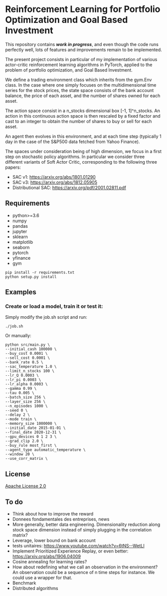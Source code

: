# Reinforcement Learning for Portfolio Optimization and Goal Based Investment

This repository contains *__work in progress__*, and even though the code runs perfectly well, lots of features and improvements remain to be implemented.

The present project consists in particular of my implementation of various actor-critic reinforcement learning algorithms in PyTorch, applied to the problem of portfolio optimization, and Goal Based Investment.

We define a trading environment class which inherits from the gym.Env class. In the case where one simply focuses on the multidimensional time series for the stock prices, the state space consists of the bank account balance, the price of each asset, and the number of shares owned for each asset.

The action space consist in a n_stocks dimensional box [-1, 1]^n_stocks. An action in this continuous action space is then rescaled by a fixed factor and cast to an integer to obtain the number of shares to buy or sell for each asset.

An agent then evolves in this environment, and at  each time step (typically 1 day in the case of the S&P500 data fetched from Yahoo Finance).

The spaces under consideration being of high dimension, we focus in a first step on stochastic policy algorithms. In particular we consider three different variants of Soft Actor Critic, corresponding to the following three papers:
* SAC v1: https://arxiv.org/abs/1801.01290
* SAC v3: https://arxiv.org/abs/1812.05905
* Distributional SAC: https://arxiv.org/pdf/2001.02811.pdf

## Requirements

* python>=3.6
* numpy
* pandas
* jupyter
* sklearn
* matplotlib
* seaborn
* pytorch
* yfinance
* gym

```shell
pip install -r requirements.txt
python setup.py install
```
 ## Examples 
 ### __Create or load a model__, train it or test it:

Simply modify the job.sh script and run:
```shell
./job.sh
```

Or manually:
```shell
python src/main.py \
--initial_cash 100000 \
--buy_cost 0.0001 \
--sell_cost 0.0001 \
--bank_rate 0.5 \
--sac_temperature 1.0 \
--limit_n_stocks 100 \
--lr_Q 0.0003 \
--lr_pi 0.0003 \
--lr_alpha 0.0003 \
--gamma 0.99 \
--tau 0.005 \
--batch_size 256 \
--layer_size 256 \
--n_episodes 1000 \
--seed 0 \
--delay 2 \
--mode train \
--memory_size 1000000 \
--initial_date 2015-01-01 \
--final_date 2020-12-31 \
--gpu_devices 0 1 2 3 \
--grad_clip 2.0 \
--buy_rule most_first \
--agent_type automatic_temperature \
--window 20 \
--use_corr_matrix \
```

## License
[Apache License 2.0](https://github.com/MatthieuSarkis/Portfolio-Optimization-and-Goal-Based-Investment-with-Reinforcement-Learning/blob/master/LICENSE)


## To do

* Think about how to improve the reward
* Donnees fondamentales des entreprises, news
* More generally, better data engineering. Dimensionality reduction along stock space dimension instead of simply plugging in the correlation matrix?
* Leverage, lower bound on bank account
* tests unitaires: https://www.youtube.com/watch?v=6tNS--WetLI
* Implement Prioritized Experience Replay, or even better: https://arxiv.org/abs/1906.04009
* Cosine annealing for learning rates?
* How about redefining what we call an observation in the environment? An observation could be a sequence of n time steps for instance. We could use a wrapper for that.
* Benchmark
* Distributed algorithms
